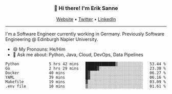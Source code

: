 <h3 align="center">👋 Hi there! I'm Erik Sanne</h3>
<p align="center">
  <a href="https://eriksanne.com">Website</a> •
  <a href="https://twitter.com/ErikKonradSanne">Twitter</a> •
  <a href="https://www.linkedin.com/in/eriksanne/">LinkedIn</a>
</p>

---
I'm a Software Engineer currently working in Germany. Previously Software Engineering @ Edinburgh Napier University.

- 😄 My Pronouns: He/Him
- 💬 Ask me about: Python, Java, Cloud, DevOps, Data Pipelines

<!--START_SECTION:waka-->

```text
Python             5 hrs 42 mins   █████████████▒░░░░░░░░░░░   53.44 %
Go                 2 hrs 29 mins   █████▓░░░░░░░░░░░░░░░░░░░   23.30 %
Docker             40 mins         █▓░░░░░░░░░░░░░░░░░░░░░░░   06.27 %
YAML               39 mins         █▓░░░░░░░░░░░░░░░░░░░░░░░   06.16 %
Makefile           19 mins         ▓░░░░░░░░░░░░░░░░░░░░░░░░   03.09 %
.env file          10 mins         ▒░░░░░░░░░░░░░░░░░░░░░░░░   01.61 %
```

<!--END_SECTION:waka-->
